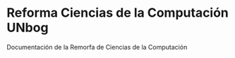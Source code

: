 # Reforma Ciencias de la Computación UNbog
Documentación de la Remorfa de Ciencias de la Computación
